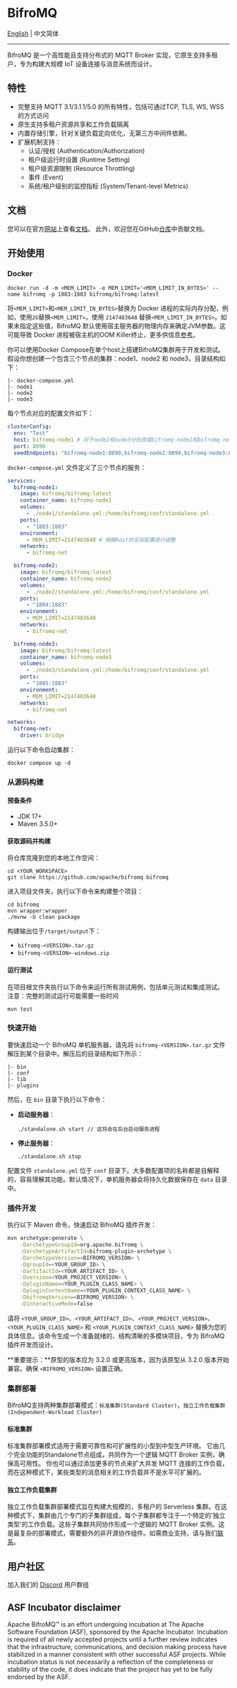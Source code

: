# BifroMQ

[English](./README.md) | 中文简体

---

BifroMQ 是一个高性能且支持分布式的 MQTT Broker 实现，它原生支持多租户，专为构建大规模 IoT
设备连接与消息系统而设计。

## 特性

* 完整支持 MQTT 3.1/3.1.1/5.0 的所有特性，包括可通过TCP, TLS, WS, WSS的方式访问
* 原生支持多租户资源共享和工作负载隔离
* 内置存储引擎，针对关键负载定向优化，无第三方中间件依赖。
* 扩展机制支持：
  * 认证/授权 (Authentication/Authorization)
  * 租户级运行时设置 (Runtime Setting)
  * 租户级资源限制 (Resource Throttling)
  * 事件 (Event)
  * 系统/租户级别的监控指标 (System/Tenant-level Metrics)

## 文档

您可以在官方[网站](https://bifromq.apache.org)上查看[文档](https://bifromq.apache.org/docs/get_started/intro/)。
此外，欢迎您在GitHub[仓库](https://github.com/apache/bifromq-sites)中贡献文档。

## 开始使用

### Docker

```
docker run -d -m <MEM_LIMIT> -e MEM_LIMIT='<MEM_LIMIT_IN_BYTES>' --name bifromq -p 1883:1883 bifromq/bifromq:latest
```

将`<MEM_LIMIT>`和`<MEM_LIMIT_IN_BYTES>`替换为 Docker 进程的实际内存分配，例如，使用`2G`替换`<MEM_LIMIT>`，使用 `2147483648`
替换`<MEM_LIMIT_IN_BYTES>`。如果未指定这些值，BifroMQ 默认使用宿主服务器的物理内存来确定JVM参数。这可能导致 Docker
进程被宿主机的OOM Killer终止，更多供信息[参考](https://bifromq.apache.org/zh-Hans/docs/installation/docker/)。

你可以使用Docker Compose在单个host上搭建BifroMQ集群用于开发和测试。假设你想创建一个包含三个节点的集群：node1、node2 和 node3，目录结构如下：
```
|- docker-compose.yml
|- node1
|- node2
|- node3
```
每个节点对应的配置文件如下：
```yml
clusterConfig:
  env: "Test"
  host: bifromq-node1 # 对于node2和node3分别改成bifromq-node2和bifromq-node3
  port: 8899
  seedEndpoints: "bifromq-node1:8899,bifromq-node2:8899,bifromq-node3:8899"
```
`docker-compose.yml` 文件定义了三个节点的服务：
```yml
services:
  bifromq-node1:
    image: bifromq/bifromq:latest
    container_name: bifromq-node1
    volumes:
      - ./node1/standalone.yml:/home/bifromq/conf/standalone.yml
    ports:
      - "1883:1883"
    environment:
      - MEM_LIMIT=2147483648 # 根据host的实际配置进行调整
    networks:
      - bifromq-net

  bifromq-node2:
    image: bifromq/bifromq:latest
    container_name: bifromq-node2
    volumes:
      - ./node2/standalone.yml:/home/bifromq/conf/standalone.yml
    ports:
      - "1884:1883"
    environment:
      - MEM_LIMIT=2147483648
    networks:
      - bifromq-net

  bifromq-node3:
    image: bifromq/bifromq:latest
    container_name: bifromq-node3
    volumes:
      - ./node3/standalone.yml:/home/bifromq/conf/standalone.yml
    ports:
      - "1885:1883"
    environment:
      - MEM_LIMIT=2147483648
    networks:
      - bifromq-net

networks:
  bifromq-net:
    driver: bridge
```
运行以下命令启动集群：
```shell
docker compose up -d
```

### 从源码构建

#### 预备条件

* JDK 17+
* Maven 3.5.0+

#### 获取源码并构建

将仓库克隆到您的本地工作空间：

```
cd <YOUR_WORKSPACE>
git clone https://github.com/apache/bifromq bifromq
```

进入项目文件夹，执行以下命令来构建整个项目：

```
cd bifromq
mvn wrapper:wrapper
./mvnw -U clean package
```

构建输出位于`/target/output`下：

* `bifromq-<VERSION>.tar.gz`
* `bifromq-<VERSION>-windows.zip`

#### 运行测试

在项目根文件夹执行以下命令来运行所有测试用例，包括单元测试和集成测试。
注意：完整的测试运行可能需要一些时间

```
mvn test
```

### 快速开始

要快速启动一个 BifroMQ 单机服务器，请先将 `bifromq-<VERSION>.tar.gz` 文件解压到某个目录中。解压后的目录结构如下所示：

```
|- bin
|- conf
|- lib
|- plugins
```

然后，在 `bin` 目录下执行以下命令：

- **启动服务器**：

  ```
  ./standalone.sh start // 这将会在后台启动服务进程
  ```

- **停止服务器**：

  ```
  ./standalone.sh stop
  ```

配置文件 `standalone.yml` 位于 `conf`
目录下。大多数配置项的名称都是自解释的，容易理解其功能。默认情况下，单机服务器会将持久化数据保存在 `data` 目录中。

### 插件开发

执行以下 Maven 命令，快速启动 BifroMQ 插件开发：

```bash
mvn archetype:generate \
    -DarchetypeGroupId=org.apache.bifromq \
    -DarchetypeArtifactId=bifromq-plugin-archetype \
    -DarchetypeVersion=<BIFROMQ_VERSION> \
    -DgroupId=<YOUR_GROUP_ID> \
    -DartifactId=<YOUR_ARTIFACT_ID> \
    -Dversion=<YOUR_PROJECT_VERSION> \
    -DpluginName=<YOUR_PLUGIN_CLASS_NAME> \
    -DpluginContextName=<YOUR_PLUGIN_CONTEXT_CLASS_NAME> \
    -DbifromqVersion=<BIFROMQ_VERSION> \
    -DinteractiveMode=false
```

请将 `<YOUR_GROUP_ID>`、`<YOUR_ARTIFACT_ID>`、`<YOUR_PROJECT_VERSION>`、`<YOUR_PLUGIN_CLASS_NAME>`
和 `<YOUR_PLUGIN_CONTEXT_CLASS_NAME>` 替换为您的具体信息。该命令生成一个准备就绪的、结构清晰的多模块项目，专为 BifroMQ
插件开发而设计。

**重要提示：**原型的版本应为 3.2.0 或更高版本，因为该原型从 3.2.0 版本开始兼容。确保 `<BIFROMQ_VERSION>` 设置正确。

### 集群部署

BifroMQ支持两种集群部署模式：`标准集群(Standard Cluster)`，`独立工作负载集群(Independent-Workload Cluster)`

#### 标准集群

标准集群部署模式适用于需要可靠性和可扩展性的小型到中型生产环境。 它由几个完全功能的Standalone节点组成，共同作为一个逻辑
MQTT Broker 实例，确保高可用性。 你也可以通过添加更多的节点来扩大并发 MQTT 连接的工作负载，而在这种模式下，某些类型的消息相关的工作负载并不是水平可扩展的。

#### 独立工作负载集群

独立工作负载集群部署模式旨在构建大规模的，多租户的 Serverless
集群。在这种模式下，集群由几个专门的子集群组成，每个子集群都专注于一个特定的'独立类型'的工作负载。这些子集群共同协作形成一个逻辑的
MQTT Broker 实例。这是最复杂的部署模式，需要额外的非开源协作组件。如需商业支持，请与我们[联系](mailto:hello@bifromq.io)。

## 用户社区

加入我们的 [Discord](https://discord.gg/Pfs3QRadRB) 用户群组


## ASF Incubator disclaimer

Apache BifroMQ&trade; is an effort undergoing incubation at The Apache Software Foundation (ASF), sponsored by the Apache Incubator. Incubation is required of all newly accepted projects until a further review indicates that the infrastructure, communications, and decision making process have stabilized in a manner consistent with other successful ASF projects. While incubation status is not necessarily a reflection of the completeness or stability of the code, it does indicate that the project has yet to be fully endorsed by the ASF.

